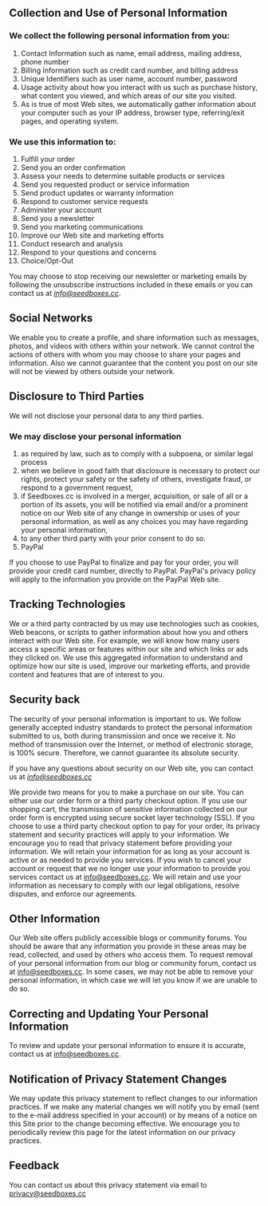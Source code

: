 ## Collection and Use of Personal Information
### We collect the following personal information from you:

1. Contact Information such as name, email address, mailing address, phone number
1. Billing Information such as credit card number, and billing address
1. Unique Identifiers such as user name, account number, password
1. Usage activity about how you interact with us such as purchase history, what content you viewed, and which areas of our site you visited.
1. As is true of most Web sites, we automatically gather information about your computer such as your IP address, browser type, referring/exit pages, and operating system.

### We use this information to:

1. Fulfill your order
1. Send you an order confirmation
1. Assess your needs to determine suitable products or services
1. Send you requested product or service information
1. Send product updates or warranty information
1. Respond to customer service requests
1. Administer your account
1. Send you a newsletter
1. Send you marketing communications
1. Improve our Web site and marketing efforts
1. Conduct research and analysis
1. Respond to your questions and concerns
1. Choice/Opt-Out

You may choose to stop receiving our newsletter or marketing emails by following the unsubscribe instructions included in these emails or you can contact us at *info@seedboxes.cc*.

## Social Networks

We enable you to create a profile, and share information such as messages, photos, and videos with others within your network. We cannot control the actions of others with whom you may choose to share your pages and information. Also we cannot guarantee that the content you post on our site will not be viewed by others outside your network.

## Disclosure to Third Parties
We will not disclose your personal data to any third parties. 

### We may disclose your personal information

1. as required by law, such as to comply with a subpoena, or similar legal process
1. when we believe in good faith that disclosure is necessary to protect our rights, protect your safety or the safety of others, investigate fraud, or respond to a government request,
1. if Seedboxes.cc is involved in a merger, acquisition, or sale of all or a portion of its assets, you will be notified via email and/or a prominent notice on our Web site of any change in ownership or uses of your personal information, as well as any choices you may have regarding your personal information,
1. to any other third party with your prior consent to do so.
1. PayPal

If you choose to use PayPal to finalize and pay for your order, you will provide your credit card number, directly to PayPal. PayPal's privacy policy will apply to the information you provide on the PayPal Web site.

## Tracking Technologies
We or a third party contracted by us may use technologies such as cookies, Web beacons, or scripts to gather information about how you and others interact with our Web site. For example, we will know how many users access a specific areas or features within our site and which links or ads they clicked on. We use this aggregated information to understand and optimize how our site is used, improve our marketing efforts, and provide content and features that are of interest to you.

## Security back
The security of your personal information is important to us. We follow generally accepted industry standards to protect the personal information submitted to us, both during transmission and once we receive it. No method of transmission over the Internet, or method of electronic storage, is 100% secure. Therefore, we cannot guarantee its absolute security.

If you have any questions about security on our Web site, you can contact us at *info@seedboxes.cc*

We provide two means for you to make a purchase on our site. You can either use our order form or a third party checkout option. If you use our shopping cart, the transmission of sensitive information collected on our order form is encrypted using secure socket layer technology (SSL). If you choose to use a third party checkout option to pay for your order, its privacy statement and security practices will apply to your information. We encourage you to read that privacy statement before providing your information. We will retain your information for as long as your account is active or as needed to provide you services. If you wish to cancel your account or request that we no longer use your information to provide you services contact us at info@seedboxes.cc. We will retain and use your information as necessary to comply with our legal obligations, resolve disputes, and enforce our agreements.

## Other Information
Our Web site offers publicly accessible blogs or community forums. You should be aware that any information you provide in these areas may be read, collected, and used by others who access them. To request removal of your personal information from our blog or community forum, contact us at info@seedboxes.cc. In some cases, we may not be able to remove your personal information, in which case we will let you know if we are unable to do so.

## Correcting and Updating Your Personal Information

To review and update your personal information to ensure it is accurate, contact us at info@seedboxes.cc.

## Notification of Privacy Statement Changes

We may update this privacy statement to reflect changes to our information practices. If we make any material changes we will notify you by email (sent to the e-mail address specified in your account) or by means of a notice on this Site prior to the change becoming effective. We encourage you to periodically review this page for the latest information on our privacy practices.

## Feedback
You can contact us about this privacy statement via email to privacy@seedboxes.cc